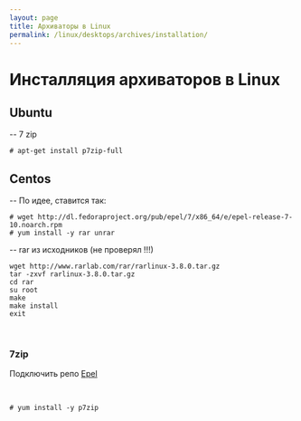 ```yaml
---
layout: page
title: Архиваторы в Linux
permalink: /linux/desktops/archives/installation/
---
```


# Инсталляция архиваторов в Linux


## Ubuntu

-- 7 zip

    # apt-get install p7zip-full

## Centos


-- По идее, ставится так:

    # wget http://dl.fedoraproject.org/pub/epel/7/x86_64/e/epel-release-7-10.noarch.rpm
    # yum install -y rar unrar


-- rar из исходников (не проверял !!!)

    wget http://www.rarlab.com/rar/rarlinux-3.8.0.tar.gz
    tar -zxvf rarlinux-3.8.0.tar.gz
    cd rar
    su root
    make
    make install
    exit

<br/>

### 7zip

Подключить репо <a href="/linux/desktops/centos/7/repos/">Epel</a>

<br/>

    # yum install -y p7zip
